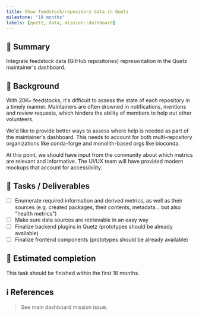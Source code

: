 ```yaml
---
title: Show feedstock/repository data in Quetz
milestone: "18 months"
labels: [quetz, data, mission::dashboard]
---
```


## 📌 Summary

Integrate feedstock data (GitHub repositories) representation in the Quetz maintainer's dashboard.

## 📝 Background

With 20K+ feedstocks, it's difficult to assess the state of each repository in a timely manner.
Maintainers are often drowned in notifications, mentions and review requests, which hinders the ability of members to help out other volunteers.

We'd like to provide better ways to assess where help is needed as part of the maintainer's dashboard.
This needs to account for both multi-repository organizations like conda-forge and monolith-based orgs like bioconda.

At this point, we should have input from the community about which metrics are relevant and informative.
The UI/UX team will have provided modern mockups that account for accessibility.

## 🚀 Tasks / Deliverables

- [ ] Enumerate required information and derived metrics, as well as their sources (e.g. created packages, their contents, metadata... but also "health metrics")
- [ ] Make sure data sources are retrievable in an easy way
- [ ] Finalize backend plugins in Quetz (prototypes should be already available)
- [ ] Finalize frontend components (prototypes should be already available)

## 📅 Estimated completion

This task should be finished within the first 18 months.

## ℹ️ References

> See main dashboard mission issue.
